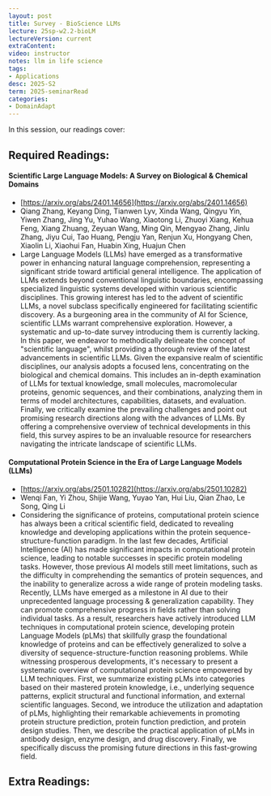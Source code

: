 ```yaml
---
layout: post
title: Survey - BioScience LLMs 
lecture: 25sp-w2.2-bioLM
lectureVersion: current
extraContent: 
video: instructor
notes: llm in life science
tags:
- Applications
desc: 2025-S2
term: 2025-seminarRead
categories:
- DomainAdapt
---
```



In this session, our readings cover: 

## Required Readings: 


####  Scientific Large Language Models: A Survey on Biological & Chemical Domains
+ [https://arxiv.org/abs/2401.14656](https://arxiv.org/abs/2401.14656)
+ Qiang Zhang, Keyang Ding, Tianwen Lyv, Xinda Wang, Qingyu Yin, Yiwen Zhang, Jing Yu, Yuhao Wang, Xiaotong Li, Zhuoyi Xiang, Kehua Feng, Xiang Zhuang, Zeyuan Wang, Ming Qin, Mengyao Zhang, Jinlu Zhang, Jiyu Cui, Tao Huang, Pengju Yan, Renjun Xu, Hongyang Chen, Xiaolin Li, Xiaohui Fan, Huabin Xing, Huajun Chen
+ Large Language Models (LLMs) have emerged as a transformative power in enhancing natural language comprehension, representing a significant stride toward artificial general intelligence. The application of LLMs extends beyond conventional linguistic boundaries, encompassing specialized linguistic systems developed within various scientific disciplines. This growing interest has led to the advent of scientific LLMs, a novel subclass specifically engineered for facilitating scientific discovery. As a burgeoning area in the community of AI for Science, scientific LLMs warrant comprehensive exploration. However, a systematic and up-to-date survey introducing them is currently lacking. In this paper, we endeavor to methodically delineate the concept of "scientific language", whilst providing a thorough review of the latest advancements in scientific LLMs. Given the expansive realm of scientific disciplines, our analysis adopts a focused lens, concentrating on the biological and chemical domains. This includes an in-depth examination of LLMs for textual knowledge, small molecules, macromolecular proteins, genomic sequences, and their combinations, analyzing them in terms of model architectures, capabilities, datasets, and evaluation. Finally, we critically examine the prevailing challenges and point out promising research directions along with the advances of LLMs. By offering a comprehensive overview of technical developments in this field, this survey aspires to be an invaluable resource for researchers navigating the intricate landscape of scientific LLMs.





#### Computational Protein Science in the Era of Large Language Models (LLMs)
+ [https://arxiv.org/abs/2501.10282](https://arxiv.org/abs/2501.10282)
+ Wenqi Fan, Yi Zhou, Shijie Wang, Yuyao Yan, Hui Liu, Qian Zhao, Le Song, Qing Li
+ Considering the significance of proteins, computational protein science has always been a critical scientific field, dedicated to revealing knowledge and developing applications within the protein sequence-structure-function paradigm. In the last few decades, Artificial Intelligence (AI) has made significant impacts in computational protein science, leading to notable successes in specific protein modeling tasks. However, those previous AI models still meet limitations, such as the difficulty in comprehending the semantics of protein sequences, and the inability to generalize across a wide range of protein modeling tasks. Recently, LLMs have emerged as a milestone in AI due to their unprecedented language processing & generalization capability. They can promote comprehensive progress in fields rather than solving individual tasks. As a result, researchers have actively introduced LLM techniques in computational protein science, developing protein Language Models (pLMs) that skillfully grasp the foundational knowledge of proteins and can be effectively generalized to solve a diversity of sequence-structure-function reasoning problems. While witnessing prosperous developments, it's necessary to present a systematic overview of computational protein science empowered by LLM techniques. First, we summarize existing pLMs into categories based on their mastered protein knowledge, i.e., underlying sequence patterns, explicit structural and functional information, and external scientific languages. Second, we introduce the utilization and adaptation of pLMs, highlighting their remarkable achievements in promoting protein structure prediction, protein function prediction, and protein design studies. Then, we describe the practical application of pLMs in antibody design, enzyme design, and drug discovery. Finally, we specifically discuss the promising future directions in this fast-growing field.


## Extra Readings: 

<!--excerpt.start-->
